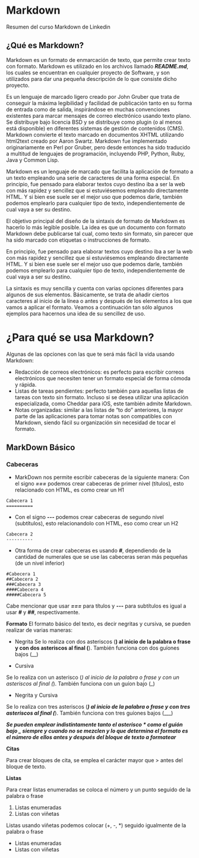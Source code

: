 # Markdown
Resumen del curso Markdown de Linkedin

## ¿Qué es Markdown?
Markdown es un formato de enmarcación de texto, que permite crear texto con formato. Markdown es utilizado en los archivos llamado ***README.md***, los cuales se encuentran en cualquier proyecto de Software, y son utilizados para dar una pequeña descripción de lo que consiste dicho proyecto.

Es un lenguaje de marcado ligero creado por John Gruber que trata de conseguir la máxima legibilidad y facilidad de publicación tanto en su forma de entrada como de salida, inspirándose en muchas convenciones existentes para marcar mensajes de correo electrónico usando texto plano. Se distribuye bajo licencia BSD y se distribuye como plugin (o al menos está disponible) en diferentes sistemas de gestión de contenidos (CMS). Markdown convierte el texto marcado en documentos XHTML utilizando html2text creado por Aaron Swartz. Markdown fue implementado originariamente en Perl por Gruber, pero desde entonces ha sido traducido a multitud de lenguajes de programación, incluyendo PHP, Python, Ruby, Java y Common Lisp.

Markdown es un lenguaje de marcado que facilita la aplicación de formato a un texto empleando una serie de caracteres de una forma especial. En principio, fue pensado para elaborar textos cuyo destino iba a ser la web con más rapidez y sencillez que si estuviésemos empleando directamente HTML. Y si bien ese suele ser el mejor uso que podemos darle, también podemos emplearlo para cualquier tipo de texto, independientemente de cual vaya a ser su destino.

El objetivo principal del diseño de la sintaxis de formato de Markdown es hacerlo lo más legible posible. La idea es que un documento con formato Markdown debe publicarse tal cual, como texto sin formato, sin parecer que ha sido marcado con etiquetas o instrucciones de formato.

En principio, fue pensado para elaborar textos cuyo destino iba a ser la web con más rapidez y sencillez que si estuviésemos empleando directamente HTML. Y si bien ese suele ser el mejor uso que podemos darle, también podemos emplearlo para cualquier tipo de texto, independientemente de cual vaya a ser su destino.

La sintaxis es muy sencilla y cuenta con varias opciones diferentes para algunos de sus elementos. Básicamente, se trata de añadir ciertos caracteres al inicio de la línea o antes y después de los elementos a los que vamos a aplicar el formato. Veamos a continuación tan sólo algunos ejemplos para hacernos una idea de su sencillez de uso.

# ¿Para qué se usa Markdown?
Algunas de las opciones con las que te será más fácil la vida usando Markdown:
* Redacción de correos electrónicos:  es perfecto para escribir correos electrónicos que necesiten tener un formato especial de forma cómoda y rápida.
* Listas de tareas pendientes: perfecto también para aquellas listas de tareas con texto sin formato. Incluso si se desea utilizar una aplicación especializada, como Cheddar para iOS, este también admite Markdown.
* Notas organizadas: similar a las listas de “to do” anteriores, la mayor parte de las aplicaciones para tomar notas son compatibles con Markdown, siendo fácil su organización sin necesidad de tocar el formato.


## MarkDown Básico
### Cabeceras
* MarkDown nos permite escribir cabeceras de la siguiente manera:
Con el signo ***===*** podemos crear cabeceras de primer nivel (títulos), esto relacionado con HTML, es como crear un H1

~~~
Cabecera 1
==========
~~~

* Con el signo ***---*** podemos crear cabeceras de segundo nivel (subtítulos), esto relacionandolo con HTML, eso como crear un H2

~~~
Cabecera 2
----------
~~~

* Otra forma de crear cabeceras es usando ***#***, dependiendo de la cantidad de numerales que se use las cabeceras seran más pequeñas (de un nivel inferior)
~~~
#Cabecera 1
##Cabecera 2
###Cabecera 3
####Cabecera 4
#####Cabecera 5
~~~
Cabe mencionar que usar ***===*** para títulos y ***---*** para subtítulos es igual a usar ***#*** y ***##***, respectivamente.

**Formato**
El formato básico del texto, es decir negritas y cursiva, se pueden realizar de varias maneras:

+ Negrita
Se lo realiza con dos asteriscos (**) al inicio de la palabra o frase y con dos asteriscos al final (**). También funciona con dos guíones bajos (__)

+ Cursiva 

Se lo realiza con un asterisco (*) al inicio de la palabra o frase y con un asteriscos al final (*). También funciona con un guíon bajo (_)

+ Negrita y Cursiva

Se lo realiza con tres asteriscos (***) al inicio de la palabra o frase y con tres asteriscos al final (***). También funciona con tres guíones bajos (___)

***Se pueden emplear indistintamente tanto el asterisco * como el guión bajo _ siempre y cuando no se mezclen y lo que determina el formato es el número de ellos antes y después del bloque de texto a formatear***

**Citas**

Para crear bloques de cita, se emplea el carácter mayor que > antes del bloque de texto. 

**Listas**

Para crear listas enumeradas se coloca el número y un punto seguido de la palabra o frase

1. Listas enumeradas
2. Listas con viñetas

Listas usando viñetas podemos colocar (+, -, *) seguido igualmente de la palabra o frase

+ Listas enumeradas
+ Listas con viñetas


